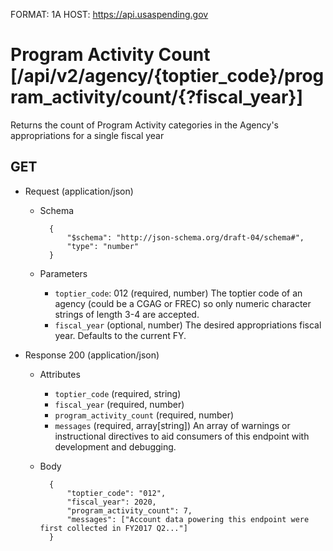 FORMAT: 1A
HOST: https://api.usaspending.gov

# Program Activity Count [/api/v2/agency/{toptier_code}/program_activity/count/{?fiscal_year}]

Returns the count of Program Activity categories in the Agency's appropriations for a single fiscal year

## GET

+ Request (application/json)
    + Schema

            {
                "$schema": "http://json-schema.org/draft-04/schema#",
                "type": "number"
            }
    + Parameters
        + `toptier_code`: 012 (required, number)
            The toptier code of an agency (could be a CGAG or FREC) so only numeric character strings of length 3-4 are accepted.
        + `fiscal_year` (optional, number)
            The desired appropriations fiscal year. Defaults to the current FY.

+ Response 200 (application/json)
    + Attributes
        + `toptier_code` (required, string)
        + `fiscal_year` (required, number)
        + `program_activity_count` (required, number)
        + `messages` (required, array[string])
            An array of warnings or instructional directives to aid consumers of this endpoint with development and debugging.

    + Body

            {
                "toptier_code": "012",
                "fiscal_year": 2020,
                "program_activity_count": 7,
                "messages": ["Account data powering this endpoint were first collected in FY2017 Q2..."]
            }
